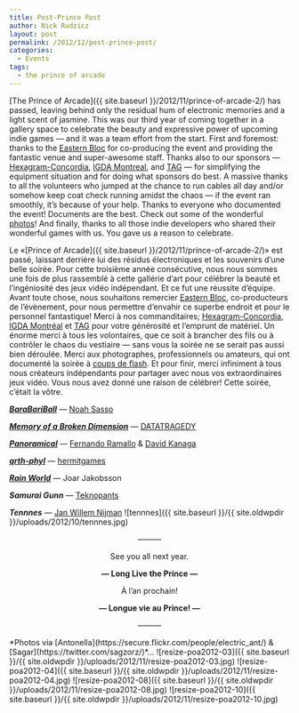 ```yaml
---
title: Post-Prince Post
author: Nick Rudzicz
layout: post
permalink: /2012/12/post-prince-post/
categories:
  - Events
tags:
  - the prince of arcade
---
```


[The Prince of Arcade]({{ site.baseurl }}/2012/11/prince-of-arcade-2/) has passed, leaving behind only the residual hum of electronic memories and a light scent of jasmine. This was our third year of coming together in a gallery space to celebrate the beauty and expressive power of upcoming indie games &#8212; and it was a team effort from the start.
First and foremost: thanks to the [Eastern Bloc](http://easternbloc.ca) for co-producing the event and providing the fantastic venue and super-awesome staff.
Thanks also to our sponsors &#8212; [Hexagram-Concordia](http://hexagram.concordia.ca/), [IGDA Montreal](http://www.igda.org/montreal), and [TAG](http://tag.hexagram.ca/) &#8212; for simplifying the equipment situation and for doing what sponsors do best.
A massive thanks to all the volunteers who jumped at the chance to run cables all day and/or somehow keep coat check running amidst the chaos &#8212; if the event ran smoothly, it&#8217;s because of your help.
Thanks to everyone who documented the event! Documents are the best. Check out some of the wonderful [photos](https://secure.flickr.com/photos/mrgs-slmr/sets/72157632158909255/with/8240942895/)!
And finally, thanks to all those indie developers who shared their wonderful games with us. You gave us a reason to celebrate.

Le «[Prince of Arcade]({{ site.baseurl }}/2012/11/prince-of-arcade-2/)» est passé, laissant derrière lui des résidus électroniques et les souvenirs d&#8217;une belle soirée. Pour cette troisième année consécutive, nous nous sommes une fois de plus rassemblé à cette gallérie d&#8217;art pour célébrer la beauté et l&#8217;ingéniosité des jeux vidéo indépendant. Et ce fut une réussite d&#8217;équipe.
Avant toute chose, nous souhaitons remercier [Eastern Bloc](http://easternbloc.ca), co-producteurs de l&#8217;évènement, pour nous permettre d&#8217;envahir ce superbe endroit et pour le personnel fantastique!
Merci à nos commanditaires; [Hexagram-Concordia](http://hexagram.concordia.ca/), [IGDA Montréal](http://www.igda.org/montreal) et [TAG](http://tag.hexagram.ca/) pour votre générosité et l&#8217;emprunt de matériel.
Un énorme merci à tous les volontaires, que ce soit à brancher des fils ou à contrôler le chaos du vestiaire &#8212; sans vous la soirée ne se serait pas aussi bien déroulée.
Merci aux photographes, professionnels ou amateurs, qui ont documenté la soirée à [coups de flash](https://secure.flickr.com/photos/mrgs-slmr/sets/72157632158909255/with/8240942895/).
Et pour finir, merci infiniment à tous nous créateurs indépendants pour partager avec nous vos extraordinaires jeux vidéo. Vous nous avez donné une raison de célébrer! Cette soirée, c&#8217;était la vôtre.
 




***[BaraBariBall](http://barabariball.com/)*** — [Noah Sasso](http://strangeflavor.net/)

***[Memory of a Broken Dimension](http://dev.datatragedy.com/projects/moabd/)*** — [DATATRAGEDY](http://www.datatragedy.com/)

***[Panoramical](http://www.byfernando.com/blog/?p=547)*** — [Fernando Ramallo](http://www.byfernando.com/) & [David Kanaga](http://davidkanaga.com/)

***[qrth-phyl](http://hermitgames.com/qrthphyl.php)*** — [hermitgames](http://hermitgames.com/)

***[Rain World](http://forums.tigsource.com/index.php?topic=25183.0)*** — Joar Jakobsson

***Samurai Gunn*** — [Teknopants](http://teknopants.com/)

***Tennnes*** — [Jan Willem Nijman](http://slordig.thepoppenkast.com/)
 ![tennnes]({{ site.baseurl }}/{{ site.oldwpdir }}/uploads/2012/10/tennnes.jpg)
<center>

&#8212;&#8212;&#8212;

</center>




<center>

See you all next year.</p> <p>

**&#8212; Long Live the Prince &#8212;**</center>

<center>

À l&#8217;an prochain!</p> <p>

**&#8212; Longue vie au Prince! &#8212;</center>**
 








 <center>

&#8212;&#8212;&#8212;

</center>
*Photos via [Antonella](https://secure.flickr.com/people/electric_ant/) & [Sagar](https://twitter.com/sagzorz/)*&#8230;
![resize-poa2012-03]({{ site.baseurl }}/{{ site.oldwpdir }}/uploads/2012/11/resize-poa2012-03.jpg)
![resize-poa2012-04]({{ site.baseurl }}/{{ site.oldwpdir }}/uploads/2012/11/resize-poa2012-04.jpg)
![resize-poa2012-08]({{ site.baseurl }}/{{ site.oldwpdir }}/uploads/2012/11/resize-poa2012-08.jpg)
![resize-poa2012-10]({{ site.baseurl }}/{{ site.oldwpdir }}/uploads/2012/11/resize-poa2012-10.jpg)
